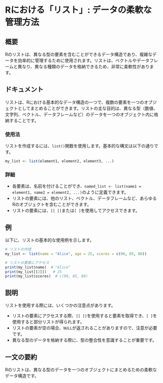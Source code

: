 <!--
Meta Description: # Rにおける「リスト」: データの柔軟な管理方法 ## 概要 Rのリストは、異なる型の要素を含むことができるデータ構造であり、複雑なデータを効率的に管理するために使用されます。リストは、ベクトルやデータフレームと異なり、異なる種類のデータを格納できるため、非常に柔軟性があります。 ## ドキュメン...
Meta Keywords: my_list, list, print, rのリストは, リストは
-->

# Rにおける「リスト」: データの柔軟な管理方法

## 概要
Rのリストは、異なる型の要素を含むことができるデータ構造であり、複雑なデータを効率的に管理するために使用されます。リストは、ベクトルやデータフレームと異なり、異なる種類のデータを格納できるため、非常に柔軟性があります。

## ドキュメント
リストは、Rにおける基本的なデータ構造の一つで、複数の要素を一つのオブジェクトとしてまとめることができます。リストの主な目的は、異なる型（数値、文字列、ベクトル、データフレームなど）のデータを一つのオブジェクト内に格納することです。

### 使用法
リストを作成するには、`list()`関数を使用します。基本的な構文は以下の通りです。

```R
my_list <- list(element1, element2, element3, ...)
```

### 詳細
- 各要素は、名前を付けることができ、`named_list <- list(name1 = element1, name2 = element2, ...)`のように定義できます。
- リストの要素には、他のリスト、ベクトル、データフレームなど、あらゆるRのオブジェクトを含むことができます。
- リストの要素には、`[[ ]]`または`[ ]`を使用してアクセスできます。

## 例
以下に、リストの基本的な使用例を示します。

```R
# リストの作成
my_list <- list(name = "Alice", age = 25, scores = c(90, 85, 88))

# リストの要素にアクセス
print(my_list$name)  # "Alice"
print(my_list[[2]])   # 25
print(my_list$scores)  # c(90, 85, 88)
```

## 説明
リストを使用する際には、いくつかの注意点があります。

- リストの要素にアクセスする際、`[[ ]]`を使用すると要素を取得でき、`[ ]`を使用すると部分リストが得られます。
- リストの要素が空の場合、`NULL`が返されることがありますので、注意が必要です。
- 異なる型のデータを格納する際に、型の整合性を意識することが重要です。

## 一文の要約
Rのリストは、異なる型のデータを一つのオブジェクトにまとめるための柔軟なデータ構造です。